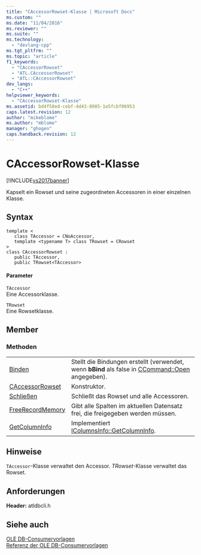 ```yaml
---
title: "CAccessorRowset-Klasse | Microsoft Docs"
ms.custom: ""
ms.date: "11/04/2016"
ms.reviewer: ""
ms.suite: ""
ms.technology: 
  - "devlang-cpp"
ms.tgt_pltfrm: ""
ms.topic: "article"
f1_keywords: 
  - "CAccessorRowset"
  - "ATL.CAccessorRowset"
  - "ATL::CAccessorRowset"
dev_langs: 
  - "C++"
helpviewer_keywords: 
  - "CAccessorRowset-Klasse"
ms.assetid: bd4f58ed-cebf-4d43-8985-1e5fcbf06953
caps.latest.revision: 12
author: "mikeblome"
ms.author: "mblome"
manager: "ghogen"
caps.handback.revision: 12
---
```

# CAccessorRowset-Klasse
[!INCLUDE[vs2017banner](../../assembler/inline/includes/vs2017banner.md)]

Kapselt ein Rowset und seine zugeordneten Accessoren in einer einzelnen Klasse.  
  
## Syntax  
  
```  
template <   
   class TAccessor = CNoAccessor,    
   template <typename T> class TRowset = CRowset    
>  
class CAccessorRowset :   
   public TAccessor,    
   public TRowset<TAccessor>  
```  
  
#### Parameter  
 `TAccessor`  
 Eine Accessorklasse.  
  
 `TRowset`  
 Eine Rowsetklasse.  
  
## Member  
  
### Methoden  
  
|||  
|-|-|  
|[Binden](../../data/oledb/caccessorrowset-bind.md)|Stellt die Bindungen erstellt \(verwendet, wenn **bBind** als false in [CCommand::Open](../../data/oledb/ccommand-open.md) angegeben\).|  
|[CAccessorRowset](../../data/oledb/caccessorrowset-caccessorrowset.md)|Konstruktor.|  
|[Schließen](../../data/oledb/caccessorrowset-close.md)|Schließt das Rowset und alle Accessoren.|  
|[FreeRecordMemory](../../data/oledb/caccessorrowset-freerecordmemory.md)|Gibt alle Spalten im aktuellen Datensatz frei, die freigegeben werden müssen.|  
|[GetColumnInfo](../../data/oledb/caccessorrowset-getcolumninfo.md)|Implementiert [IColumnsInfo::GetColumnInfo](https://msdn.microsoft.com/en-us/library/ms722704.aspx).|  
  
## Hinweise  
 `TAccessor`\-Klasse verwaltet den Accessor.  *TRowset*\-Klasse verwaltet das Rowset.  
  
## Anforderungen  
 **Header:**  atldbcli.h  
  
## Siehe auch  
 [OLE DB\-Consumervorlagen](../../data/oledb/ole-db-consumer-templates-cpp.md)   
 [Referenz der OLE DB\-Consumervorlagen](../../data/oledb/ole-db-consumer-templates-reference.md)